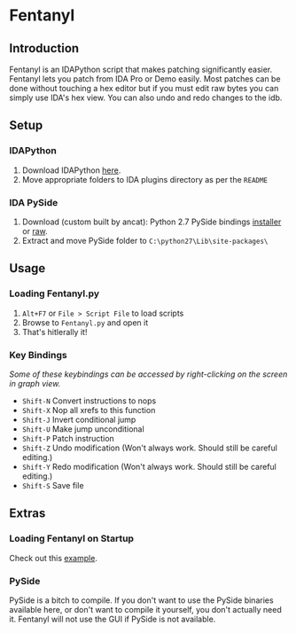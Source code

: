 # Fentanyl

## Introduction

Fentanyl is an IDAPython script that makes patching significantly easier. Fentanyl lets you patch from IDA Pro or Demo easily. Most patches can be done without touching a hex editor but if you must edit raw bytes you can simply use IDA's hex view. You can also undo and redo changes to the idb. 

## Setup

### IDAPython

 1. Download IDAPython [here](https://code.google.com/p/idapython/).
 2. Move appropriate folders to IDA plugins directory as per the `README`

### IDA PySide

 1. Download (custom built by ancat): Python 2.7 PySide bindings [installer](https://drive.google.com/file/d/0ByZjdUcZD2dnQkw4cHU1bmZzWE0/edit?usp=sharing) or [raw](https://drive.google.com/file/d/0ByZjdUcZD2dndng4Q1hrYWJiSUE/edit?usp=sharing).
 2. Extract and move PySide folder to `C:\python27\Lib\site-packages\`

## Usage

### Loading Fentanyl.py

1. `Alt+F7` or `File > Script File` to load scripts
2. Browse to `Fentanyl.py` and open it
3. That's hitlerally it!

### Key Bindings

*Some of these keybindings can be accessed by right-clicking on the screen in graph view.*

 * `Shift-N` Convert instructions to nops
 * `Shift-X` Nop all xrefs to this function
 * `Shift-J` Invert conditional jump
 * `Shift-U` Make jump unconditional
 * `Shift-P` Patch instruction
 * `Shift-Z` Undo modification (Won't always work. Should still be careful editing.)
 * `Shift-Y` Redo modification (Won't always work. Should still be careful editing.)
 * `Shift-S` Save file

## Extras

### Loading Fentanyl on Startup

Check out this [example](https://code.google.com/p/idapython/source/browse/trunk/examples/idapythonrc.py).

### PySide

PySide is a bitch to compile. If you don't want to use the PySide binaries available here, or don't want to compile it yourself, you don't actually need it. Fentanyl will not use the GUI if PySide is not available.
